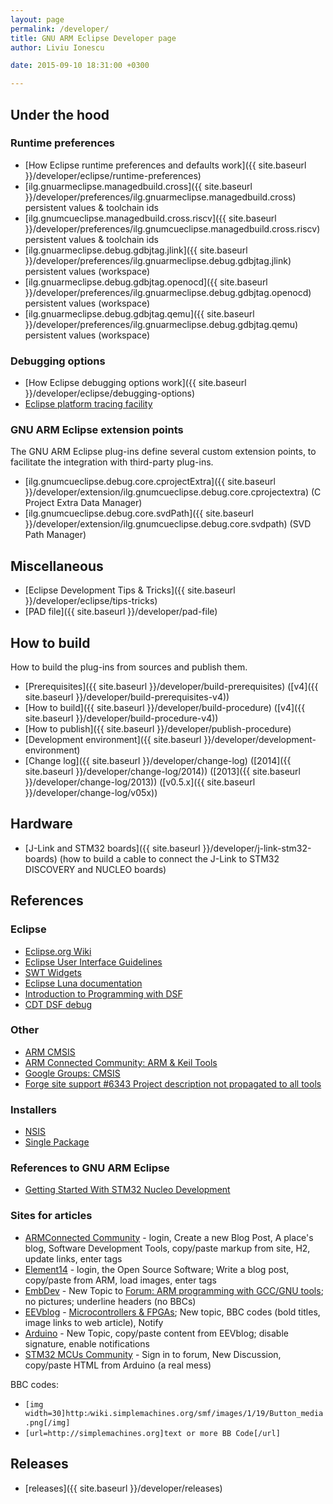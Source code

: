 ```yaml
---
layout: page
permalink: /developer/
title: GNU ARM Eclipse Developer page
author: Liviu Ionescu

date: 2015-09-10 18:31:00 +0300

---
```


## Under the hood

### Runtime preferences

* [How Eclipse runtime preferences and defaults work]({{ site.baseurl }}/developer/eclipse/runtime-preferences)
* [ilg.gnuarmeclipse.managedbuild.cross]({{ site.baseurl }}/developer/preferences/ilg.gnuarmeclipse.managedbuild.cross) persistent values & toolchain ids
* [ilg.gnumcueclipse.managedbuild.cross.riscv]({{ site.baseurl }}/developer/preferences/ilg.gnumcueclipse.managedbuild.cross.riscv) persistent values & toolchain ids
* [ilg.gnuarmeclipse.debug.gdbjtag.jlink]({{ site.baseurl }}/developer/preferences/ilg.gnuarmeclipse.debug.gdbjtag.jlink) persistent values (workspace)
* [ilg.gnuarmeclipse.debug.gdbjtag.openocd]({{ site.baseurl }}/developer/preferences/ilg.gnuarmeclipse.debug.gdbjtag.openocd) persistent values (workspace)
* [ilg.gnuarmeclipse.debug.gdbjtag.qemu]({{ site.baseurl }}/developer/preferences/ilg.gnuarmeclipse.debug.gdbjtag.qemu) persistent values (workspace)

### Debugging options

* [How Eclipse debugging options work]({{ site.baseurl }}/developer/eclipse/debugging-options)
* [Eclipse platform tracing facility](https://wiki.eclipse.org/FAQ_How_do_I_use_the_platform_debug_tracing_facility)

### GNU ARM Eclipse extension points

The GNU ARM Eclipse plug-ins define several custom extension points, to facilitate the integration with third-party plug-ins.

* [ilg.gnumcueclipse.debug.core.cprojectExtra]({{ site.baseurl }}/developer/extension/ilg.gnumcueclipse.debug.core.cprojectextra) (C Project Extra Data Manager)
* [ilg.gnumcueclipse.debug.core.svdPath]({{ site.baseurl }}/developer/extension/ilg.gnumcueclipse.debug.core.svdpath) (SVD Path Manager)

## Miscellaneous

* [Eclipse Development Tips & Tricks]({{ site.baseurl }}/developer/eclipse/tips-tricks)
* [PAD file]({{ site.baseurl }}/developer/pad-file)

## How to build

How to build the plug-ins from sources and publish them.

* [Prerequisites]({{ site.baseurl }}/developer/build-prerequisites) ([v4]({{ site.baseurl }}/developer/build-prerequisites-v4))
* [How to build]({{ site.baseurl }}/developer/build-procedure) ([v4]({{ site.baseurl }}/developer/build-procedure-v4))
* [How to publish]({{ site.baseurl }}/developer/publish-procedure)
* [Development environment]({{ site.baseurl }}/developer/development-environment)
* [Change log]({{ site.baseurl }}/developer/change-log) ([2014]({{ site.baseurl }}/developer/change-log/2014)) ([2013]({{ site.baseurl }}/developer/change-log/2013)) ([v0.5.x]({{ site.baseurl }}/developer/change-log/v05x))

## Hardware

* [J-Link and STM32 boards]({{ site.baseurl }}/developer/j-link-stm32-boards) (how to build a cable to connect the J-Link to STM32 DISCOVERY and NUCLEO boards)

## References

### Eclipse

*   [Eclipse.org Wiki](http://wiki.eclipse.org/Main_Page)
*   [Eclipse User Interface Guidelines](http://wiki.eclipse.org/User_Interface_Guidelines)
*   [SWT Widgets](http://www.eclipse.org/swt/widgets/)
*   [Eclipse Luna documentation](http://help.eclipse.org/luna/index.jsp)
*   [Introduction to Programming with DSF](http://help.eclipse.org/luna/topic/org.eclipse.cdt.doc.isv/guide/dsf/intro/dsf_programming_intro.html)
*   [CDT DSF debug](http://wiki.eclipse.org/CDT/cdt-debug-dsf-gdb-extensibility)

### Other

*   [ARM CMSIS](http://www.keil.com/pack/doc/cmsis/General/html/index.html)
*   [ARM Connected Community: ARM & Keil Tools](http://community.arm.com/groups/tools/blog)
*   [Google Groups: CMSIS](https://groups.google.com/forum/#!forum/cmsis)
*   [Forge site support \#6343 Project description not propagated to all tools](https://sourceforge.net/p/forge/site-support/6343/)

### Installers

*   [NSIS](http://nsis.sourceforge.net/Main_Page)
*   [Single Package](http://blogs.msdn.com/b/windows_installer_team/archive/2009/09/02/authoring-a-single-package-for-per-user-or-per-machine-installation-context-in-windows-7.aspx)


### References to GNU ARM Eclipse

- [Getting Started With STM32 Nucleo Development](http://www.amazon.com/Getting-Started-STM32-Nucleo-Development-ebook/dp/B00WBU4BPW)

### Sites for articles

* [ARMConnected Community](https://community.arm.com/welcome) - login, Create a new Blog Post, A place's blog, Software Development Tools, copy/paste markup from site, H2, update links, enter tags
* [Element14](http://www.element14.com/community/groups/open-source-software) - login, the Open Source Software; Write a blog post, copy/paste from ARM, load images, enter tags
* [EmbDev](https://embdev.net/user/login) - New Topic to [Forum: ARM programming with GCC/GNU tools](https://embdev.net/forum/arm-gcc); no pictures; underline headers (no BBCs)
* [EEVblog](http://www.eevblog.com/forum/login/) - [Microcontrollers & FPGAs](http://www.eevblog.com/forum/microcontrollers/); New topic, BBC codes (bold titles, image links to web article), Notify
* [Arduino](http://stm32duino.com/viewforum.php?f=41) - New Topic, copy/paste content from EEVblog; disable signature, enable notifications
* [STM32 MCUs Community](https://community.st.com/community/stm32-community) - Sign in to forum, New Discussion, copy/paste HTML from Arduino (a real mess)

BBC codes:
- `[img width=30]http:⁄⁄wiki.simplemachines.org/smf/images/1/19/Button_media.png[/img]`
- `[url=http://simplemachines.org]text or more BB Code[/url]`

## Releases

* [releases]({{ site.baseurl }}/developer/releases)
